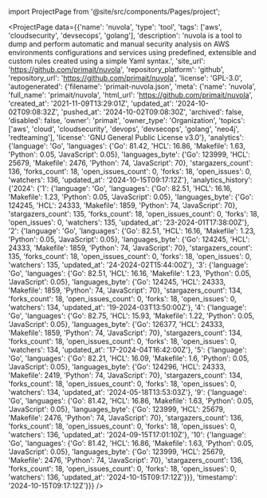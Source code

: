 
import ProjectPage from '@site/src/components/Pages/project';

<ProjectPage
    data={{'name': 'nuvola', 'type': 'tool', 'tags': ['aws', 'cloudsecurity', 'devsecops', 'golang'], 'description': 'nuvola is a tool to dump and perform automatic and manual security analysis on AWS environments configurations and services using predefined, extensible and custom rules created using a simple Yaml syntax.', 'site_url': 'https://github.com/primait/nuvola', 'repository_platform': 'github', 'repository_url': 'https://github.com/primait/nuvola', 'license': 'GPL-3.0', 'autogenerated': {'filename': 'primait-nuvola.json', 'meta': {'name': 'nuvola', 'full_name': 'primait/nuvola', 'html_url': 'https://github.com/primait/nuvola', 'created_at': '2021-11-09T13:29:01Z', 'updated_at': '2024-10-02T09:08:32Z', 'pushed_at': '2024-10-02T09:08:30Z', 'archived': false, 'disabled': false, 'owner': 'primait', 'owner_type': 'Organization', 'topics': ['aws', 'cloud', 'cloudsecurity', 'devops', 'devsecops', 'golang', 'neo4j', 'redteaming'], 'license': 'GNU General Public License v3.0'}, 'analytics': {'language': 'Go', 'languages': {'Go': 81.42, 'HCL': 16.86, 'Makefile': 1.63, 'Python': 0.05, 'JavaScript': 0.05}, 'languages_byte': {'Go': 123999, 'HCL': 25679, 'Makefile': 2476, 'Python': 74, 'JavaScript': 70}, 'stargazers_count': 136, 'forks_count': 18, 'open_issues_count': 0, 'forks': 18, 'open_issues': 0, 'watchers': 136, 'updated_at': '2024-10-15T09:17:12Z'}, 'analytics_history': {'2024': {'1': {'language': 'Go', 'languages': {'Go': 82.51, 'HCL': 16.16, 'Makefile': 1.23, 'Python': 0.05, 'JavaScript': 0.05}, 'languages_byte': {'Go': 124245, 'HCL': 24333, 'Makefile': 1859, 'Python': 74, 'JavaScript': 70}, 'stargazers_count': 135, 'forks_count': 18, 'open_issues_count': 0, 'forks': 18, 'open_issues': 0, 'watchers': 135, 'updated_at': '23-2024-01T17:38:00Z'}, '2': {'language': 'Go', 'languages': {'Go': 82.51, 'HCL': 16.16, 'Makefile': 1.23, 'Python': 0.05, 'JavaScript': 0.05}, 'languages_byte': {'Go': 124245, 'HCL': 24333, 'Makefile': 1859, 'Python': 74, 'JavaScript': 70}, 'stargazers_count': 135, 'forks_count': 18, 'open_issues_count': 0, 'forks': 18, 'open_issues': 0, 'watchers': 135, 'updated_at': '24-2024-02T15:44:00Z'}, '3': {'language': 'Go', 'languages': {'Go': 82.51, 'HCL': 16.16, 'Makefile': 1.23, 'Python': 0.05, 'JavaScript': 0.05}, 'languages_byte': {'Go': 124245, 'HCL': 24333, 'Makefile': 1859, 'Python': 74, 'JavaScript': 70}, 'stargazers_count': 134, 'forks_count': 18, 'open_issues_count': 0, 'forks': 18, 'open_issues': 0, 'watchers': 134, 'updated_at': '19-2024-03T13:50:00Z'}, '4': {'language': 'Go', 'languages': {'Go': 82.75, 'HCL': 15.93, 'Makefile': 1.22, 'Python': 0.05, 'JavaScript': 0.05}, 'languages_byte': {'Go': 126377, 'HCL': 24333, 'Makefile': 1859, 'Python': 74, 'JavaScript': 70}, 'stargazers_count': 134, 'forks_count': 18, 'open_issues_count': 0, 'forks': 18, 'open_issues': 0, 'watchers': 134, 'updated_at': '17-2024-04T16:42:00Z'}, '5': {'language': 'Go', 'languages': {'Go': 82.21, 'HCL': 16.09, 'Makefile': 1.6, 'Python': 0.05, 'JavaScript': 0.05}, 'languages_byte': {'Go': 124296, 'HCL': 24333, 'Makefile': 2419, 'Python': 74, 'JavaScript': 70}, 'stargazers_count': 134, 'forks_count': 18, 'open_issues_count': 0, 'forks': 18, 'open_issues': 0, 'watchers': 134, 'updated_at': '2024-05-18T13:53:03Z'}, '9': {'language': 'Go', 'languages': {'Go': 81.42, 'HCL': 16.86, 'Makefile': 1.63, 'Python': 0.05, 'JavaScript': 0.05}, 'languages_byte': {'Go': 123999, 'HCL': 25679, 'Makefile': 2476, 'Python': 74, 'JavaScript': 70}, 'stargazers_count': 136, 'forks_count': 18, 'open_issues_count': 0, 'forks': 18, 'open_issues': 0, 'watchers': 136, 'updated_at': '2024-09-15T17:01:10Z'}, '10': {'language': 'Go', 'languages': {'Go': 81.42, 'HCL': 16.86, 'Makefile': 1.63, 'Python': 0.05, 'JavaScript': 0.05}, 'languages_byte': {'Go': 123999, 'HCL': 25679, 'Makefile': 2476, 'Python': 74, 'JavaScript': 70}, 'stargazers_count': 136, 'forks_count': 18, 'open_issues_count': 0, 'forks': 18, 'open_issues': 0, 'watchers': 136, 'updated_at': '2024-10-15T09:17:12Z'}}}, 'timestamp': '2024-10-15T09:17:12Z'}}}
/>
